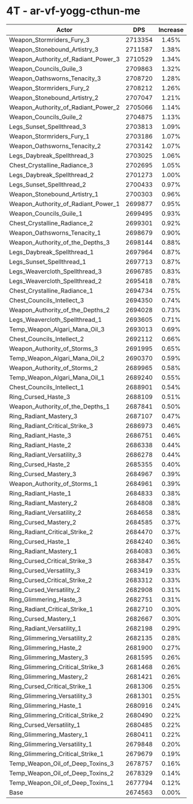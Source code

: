 # 4T - ar-vf-yogg-cthun-me
| Actor | DPS | Increase |
|---|:---:|:---:|
|Weapon_Stormriders_Fury_3|2713354|1.45%|
|Weapon_Stonebound_Artistry_3|2711587|1.38%|
|Weapon_Authority_of_Radiant_Power_3|2710529|1.34%|
|Weapon_Councils_Guile_3|2709863|1.32%|
|Weapon_Oathsworns_Tenacity_3|2708720|1.28%|
|Weapon_Stormriders_Fury_2|2708212|1.26%|
|Weapon_Stonebound_Artistry_2|2707047|1.21%|
|Weapon_Authority_of_Radiant_Power_2|2705066|1.14%|
|Weapon_Councils_Guile_2|2704875|1.13%|
|Legs_Sunset_Spellthread_3|2703813|1.09%|
|Weapon_Stormriders_Fury_1|2703186|1.07%|
|Weapon_Oathsworns_Tenacity_2|2703142|1.07%|
|Legs_Daybreak_Spellthread_3|2703025|1.06%|
|Chest_Crystalline_Radiance_3|2702695|1.05%|
|Legs_Daybreak_Spellthread_2|2701273|1.00%|
|Legs_Sunset_Spellthread_2|2700433|0.97%|
|Weapon_Stonebound_Artistry_1|2700303|0.96%|
|Weapon_Authority_of_Radiant_Power_1|2699877|0.95%|
|Weapon_Councils_Guile_1|2699495|0.93%|
|Chest_Crystalline_Radiance_2|2699301|0.92%|
|Weapon_Oathsworns_Tenacity_1|2698679|0.90%|
|Weapon_Authority_of_the_Depths_3|2698144|0.88%|
|Legs_Daybreak_Spellthread_1|2697964|0.87%|
|Legs_Sunset_Spellthread_1|2697713|0.87%|
|Legs_Weavercloth_Spellthread_3|2696785|0.83%|
|Legs_Weavercloth_Spellthread_2|2695418|0.78%|
|Chest_Crystalline_Radiance_1|2694734|0.75%|
|Chest_Councils_Intellect_3|2694350|0.74%|
|Weapon_Authority_of_the_Depths_2|2694028|0.73%|
|Legs_Weavercloth_Spellthread_1|2693605|0.71%|
|Temp_Weapon_Algari_Mana_Oil_3|2693013|0.69%|
|Chest_Councils_Intellect_2|2692112|0.66%|
|Weapon_Authority_of_Storms_3|2691995|0.65%|
|Temp_Weapon_Algari_Mana_Oil_2|2690370|0.59%|
|Weapon_Authority_of_Storms_2|2689965|0.58%|
|Temp_Weapon_Algari_Mana_Oil_1|2689240|0.55%|
|Chest_Councils_Intellect_1|2688901|0.54%|
|Ring_Cursed_Haste_3|2688109|0.51%|
|Weapon_Authority_of_the_Depths_1|2687841|0.50%|
|Ring_Radiant_Mastery_3|2687107|0.47%|
|Ring_Radiant_Critical_Strike_3|2686973|0.46%|
|Ring_Radiant_Haste_3|2686751|0.46%|
|Ring_Radiant_Haste_2|2686338|0.44%|
|Ring_Radiant_Versatility_3|2686278|0.44%|
|Ring_Cursed_Haste_2|2685355|0.40%|
|Ring_Cursed_Mastery_3|2684967|0.39%|
|Weapon_Authority_of_Storms_1|2684961|0.39%|
|Ring_Radiant_Haste_1|2684833|0.38%|
|Ring_Radiant_Mastery_2|2684808|0.38%|
|Ring_Radiant_Versatility_2|2684658|0.38%|
|Ring_Cursed_Mastery_2|2684585|0.37%|
|Ring_Radiant_Critical_Strike_2|2684470|0.37%|
|Ring_Cursed_Haste_1|2684240|0.36%|
|Ring_Radiant_Mastery_1|2684083|0.36%|
|Ring_Cursed_Critical_Strike_3|2683847|0.35%|
|Ring_Cursed_Versatility_3|2683419|0.33%|
|Ring_Cursed_Critical_Strike_2|2683312|0.33%|
|Ring_Cursed_Versatility_2|2682908|0.31%|
|Ring_Glimmering_Haste_3|2682751|0.31%|
|Ring_Radiant_Critical_Strike_1|2682710|0.30%|
|Ring_Cursed_Mastery_1|2682667|0.30%|
|Ring_Radiant_Versatility_1|2682198|0.29%|
|Ring_Glimmering_Versatility_2|2682135|0.28%|
|Ring_Glimmering_Haste_2|2681900|0.27%|
|Ring_Glimmering_Mastery_3|2681595|0.26%|
|Ring_Glimmering_Critical_Strike_3|2681468|0.26%|
|Ring_Glimmering_Mastery_2|2681421|0.26%|
|Ring_Cursed_Critical_Strike_1|2681306|0.25%|
|Ring_Glimmering_Versatility_3|2681301|0.25%|
|Ring_Glimmering_Haste_1|2680916|0.24%|
|Ring_Glimmering_Critical_Strike_2|2680490|0.22%|
|Ring_Cursed_Versatility_1|2680485|0.22%|
|Ring_Glimmering_Mastery_1|2680411|0.22%|
|Ring_Glimmering_Versatility_1|2679848|0.20%|
|Ring_Glimmering_Critical_Strike_1|2679679|0.19%|
|Temp_Weapon_Oil_of_Deep_Toxins_3|2678757|0.16%|
|Temp_Weapon_Oil_of_Deep_Toxins_2|2678329|0.14%|
|Temp_Weapon_Oil_of_Deep_Toxins_1|2677794|0.12%|
|Base|2674563|0.00%|
